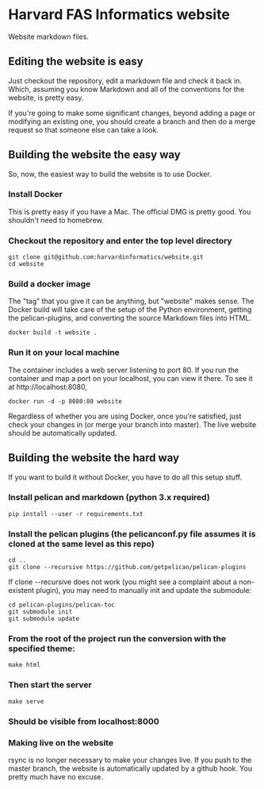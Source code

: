 # Harvard FAS Informatics website
Website markdown files.  

## Editing the website is easy
Just checkout the repository, edit a markdown file and check it back in.  Which, assuming you know Markdown and all of the conventions for the website, is pretty easy.  

If you're going to make some significant changes, beyond adding a page or modifying an existing one, you should create a branch and then do a merge request so that someone else can take a look.

## Building the website the easy way
So, now, the easiest way to build the website is to use Docker.  

### Install Docker
This is pretty easy if you have a Mac.  The official DMG is pretty good.  You shouldn't need to homebrew.

### Checkout the repository and enter the top level directory
    git clone git@github.com:harvardinformatics/website.git
    cd website

### Build a docker image
The "tag" that you give it can be anything, but "website" makes sense.  The Docker build will take care of the setup of the Python environment, getting the pelican-plugins, and converting the source Markdown files into HTML.

    docker build -t website .
    
### Run it on your local machine
The container includes a web server listening to port 80.  If you run the container and map a port on your localhost, you can view it there. To see it at http://localhost:8080, 

    docker run -d -p 8080:80 website

Regardless of whether you are using Docker, once you're satisfied, just check your changes in (or merge your branch into master).  The live website should be automatically updated.

## Building the website the hard way
If you want to build it without Docker, you have to do all this setup stuff.

### Install pelican and markdown (python 3.x required)

    pip install --user -r requirements.txt

### Install the pelican plugins (the pelicanconf.py file assumes it is cloned at the same level as this repo)

    cd ..
    git clone --recursive https://github.com/getpelican/pelican-plugins

If clone --recursive does not work (you might see a complaint about a non-existent plugin), you may need to manually init and update the submodule:

    cd pelican-plugins/pelican-toc
    git submodule init
    git submodule update

### From the root of the project run the conversion with the specified theme:

    make html

### Then start the server

    make serve

### Should be visible from localhost:8000


### Making live on the website

rsync is no longer necessary to make your changes live.  If you push to the master branch, the website is automatically updated by a github hook.  You pretty much have no excuse.

